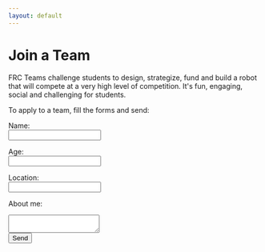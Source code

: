 ```yaml
---
layout: default
---
```


# Join a Team

FRC Teams challenge students to design, strategize, fund and build a robot that will compete at a very high level of competition. It's fun, engaging, social and challenging for students.

To apply to a team, fill the forms and send:

<form action="MAILTO:findateam@frcwest.com?Subject=Community Team" method="post" enctype="text/plain">

Name:<br>
<input type="text" name="name"><br>

Age:<br>
<input type="text" name="age"><br>

Location:<br>
<input type="text" name="location"><br>

About me:<br>
<textarea type="text" name="about-me"></textarea><br>

<input type="submit" value="Send">
</form>
